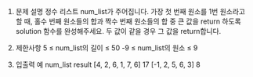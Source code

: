 1. 문제 설명
   정수 리스트 num_list가 주어집니다. 가장 첫 번째 원소를 1번 원소라고 할 때, 홀수 번째 원소들의 합과 짝수 번째 원소들의 합 중 큰 값을 return 하도록 solution 함수를 완성해주세요. 두 값이 같을 경우 그 값을 return합니다.

2. 제한사항
   5 ≤ num_list의 길이 ≤ 50
   -9 ≤ num_list의 원소 ≤ 9

3. 입출력 예
   num_list result
   [4, 2, 6, 1, 7, 6] 17
   [-1, 2, 5, 6, 3] 8
